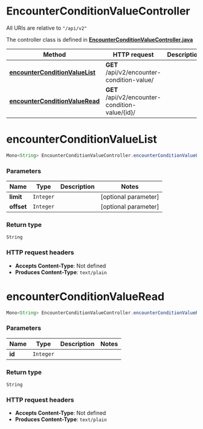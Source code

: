 # EncounterConditionValueController

All URIs are relative to `"/api/v2"`

The controller class is defined in **[EncounterConditionValueController.java](../../src/main/java/org/openapitools/controller/EncounterConditionValueController.java)**

Method | HTTP request | Description
------------- | ------------- | -------------
[**encounterConditionValueList**](#encounterConditionValueList) | **GET** /api/v2/encounter-condition-value/ | 
[**encounterConditionValueRead**](#encounterConditionValueRead) | **GET** /api/v2/encounter-condition-value/{id}/ | 

<a name="encounterConditionValueList"></a>
# **encounterConditionValueList**
```java
Mono<String> EncounterConditionValueController.encounterConditionValueList(limitoffset)
```



### Parameters
Name | Type | Description  | Notes
------------- | ------------- | ------------- | -------------
**limit** | `Integer` |  | [optional parameter]
**offset** | `Integer` |  | [optional parameter]

### Return type
`String`


### HTTP request headers
 - **Accepts Content-Type**: Not defined
 - **Produces Content-Type**: `text/plain`

<a name="encounterConditionValueRead"></a>
# **encounterConditionValueRead**
```java
Mono<String> EncounterConditionValueController.encounterConditionValueRead(id)
```



### Parameters
Name | Type | Description  | Notes
------------- | ------------- | ------------- | -------------
**id** | `Integer` |  |

### Return type
`String`


### HTTP request headers
 - **Accepts Content-Type**: Not defined
 - **Produces Content-Type**: `text/plain`

